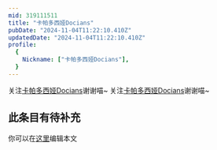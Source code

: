 ```yaml
---
mid: 319111511
title: "卡帕多西娅Docians"
pubDate: "2024-11-04T11:22:10.410Z"
updatedDate: "2024-11-04T11:22:10.410Z"
profile:
  {
    Nickname: ["卡帕多西娅Docians"],
  }
---
```


关注[卡帕多西娅Docians](https://space.bilibili.com/319111511)谢谢喵~ 关注[卡帕多西娅Docians](https://space.bilibili.com/319111511)谢谢喵~

## 此条目有待补充
你可以在[这里](https://github.com/Yuhanawa/VTuber.ICU/edit/master/src/content/v/卡帕多西娅Docians/index.md)编辑本文
